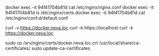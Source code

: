 
docker exec -it 94f41704b81d cat /etc/nginx/nginx.conf
docker exec -it 94f41704b81d ls /etc/nginx/certs
docker exec -it 94f41704b81d cat /etc/nginx/conf.d/default.conf

curl -v https://docker.neva.loc
curl -k https://localhost
curl -k https://docker.neva.loc


sudo cp /srv/nginx/certs/docker.neva.loc.crt /usr/local/share/ca-certificates/
sudo update-ca-certificates

